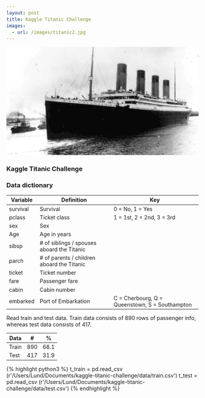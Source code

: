 ```yaml
---
layout: post
title: Kaggle Titanic Challenge
images:
  - url: /images/titanic2.jpg
---
```


<img src="/images/titanic-challenge.jpg"/>


### Kaggle Titanic Challenge


### Data dictionary


<div class="table-wrapper" markdown="block">

| Variable  |       Definition  |    Key        |
| ------------- | ------------- | -------------- 
| survival      | Survival     |    0 = No, 1 = Yes            | 
| pclass      | Ticket class     |  1 = 1st, 2 = 2nd, 3 = 3rd              | 
| sex   | Sex           |     | 
| Age   |   Age in years            |     | 
| sibsp   | # of siblings / spouses aboard the Titanic|              | 
| parch          |    # of parents / children aboard the Titanic | | 
| ticket         |Ticket number|     | 
| fare          | Passenger fare  |            | 
| cabin            | Cabin number  |            | 
| embarked            | Port of Embarkation  |    C = Cherbourg, Q = Queenstown, S = Southampton         | 

</div>

Read train and test data. Train data consists of 890 rows of passenger info, whereas test data consists of 417.
   
| Data          |    #    |    %       |
| ------------- | ------- | ------------ 
| Train          | 890     |      68.1      |
| Test         | 417     |      31.9      |

{% highlight python3 %}
t_train = pd.read_csv (r'/Users/Lund/Documents/kaggle-titanic-challenge/data/train.csv')
t_test = pd.read_csv (r'/Users/Lund/Documents/kaggle-titanic-challenge/data/test.csv')
{% endhighlight %}

